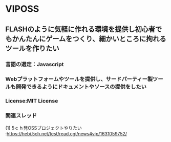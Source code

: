 # VIPOSS
## FLASHのように気軽に作れる環境を提供し初心者でもかんたんにゲームをつくり、細かいところに拘れるツールを作りたい

### 言語の選定：Javascript
### Webプラットフォームやツールを提供し、サードパーティー製ツールも開発できるようにドキュメントやソースの提供をしたい
### License:MIT License

### 関連スレッド
(1) 5ｃｈ発OSSプロジェクトやりたい :https://hebi.5ch.net/test/read.cgi/news4vip/1631059752/
